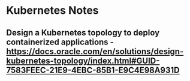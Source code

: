 # Kubernetes Notes

## Design a Kubernetes topology to deploy containerized applications - https://docs.oracle.com/en/solutions/design-kubernetes-topology/index.html#GUID-7583FEEC-21E9-4EBC-85B1-E9C4E98A931D
